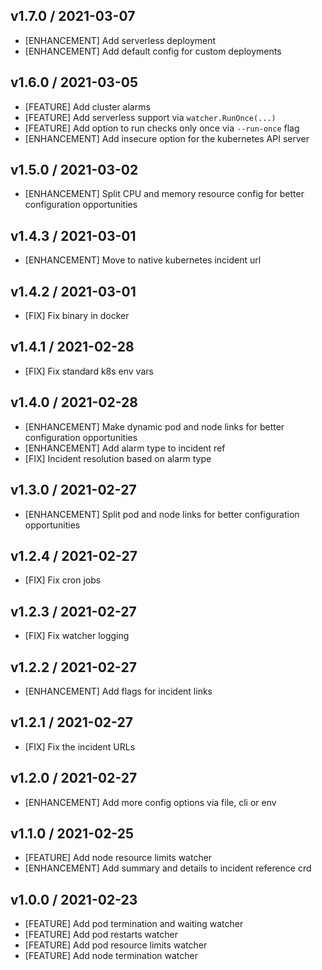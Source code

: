 ## v1.7.0 / 2021-03-07

- [ENHANCEMENT] Add serverless deployment
- [ENHANCEMENT] Add default config for custom deployments

## v1.6.0 / 2021-03-05

- [FEATURE] Add cluster alarms
- [FEATURE] Add serverless support via `watcher.RunOnce(...)`
- [FEATURE] Add option to run checks only once via `--run-once` flag
- [ENHANCEMENT] Add insecure option for the kubernetes API server

## v1.5.0 / 2021-03-02

- [ENHANCEMENT] Split CPU and memory resource config for better configuration opportunities

## v1.4.3 / 2021-03-01

- [ENHANCEMENT] Move to native kubernetes incident url

## v1.4.2 / 2021-03-01

- [FIX] Fix binary in docker

## v1.4.1 / 2021-02-28

- [FIX] Fix standard k8s env vars

## v1.4.0 / 2021-02-28

- [ENHANCEMENT] Make dynamic pod and node links for better configuration opportunities
- [ENHANCEMENT] Add alarm type to incident ref
- [FIX] Incident resolution based on alarm type

## v1.3.0 / 2021-02-27

- [ENHANCEMENT] Split pod and node links for better configuration opportunities

## v1.2.4 / 2021-02-27

- [FIX] Fix cron jobs

## v1.2.3 / 2021-02-27

- [FIX] Fix watcher logging

## v1.2.2 / 2021-02-27

- [ENHANCEMENT] Add flags for incident links

## v1.2.1 / 2021-02-27

- [FIX] Fix the incident URLs

## v1.2.0 / 2021-02-27

- [ENHANCEMENT] Add more config options via file, cli or env

## v1.1.0 / 2021-02-25

- [FEATURE] Add node resource limits watcher
- [ENHANCEMENT] Add summary and details to incident reference crd

## v1.0.0 / 2021-02-23

- [FEATURE] Add pod termination and waiting watcher
- [FEATURE] Add pod restarts watcher
- [FEATURE] Add pod resource limits watcher
- [FEATURE] Add node termination watcher
